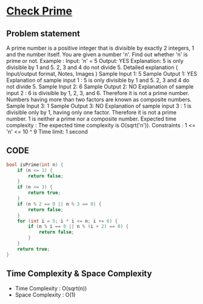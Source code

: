 # [Check Prime](https://www.codingninjas.com/studio/problems/check-prime_624934?utm_source=striver&utm_medium=website&utm_campaign=a_zcoursetuf)

## Problem statement
A prime number is a positive integer that is divisible by exactly 2 integers, 1 and the number itself.
You are given a number 'n'.
Find out whether 'n' is prime or not.
Example :
Input: 'n' = 5
Output: YES
Explanation: 5 is only divisible by 1 and 5. 2, 3 and 4 do not divide 5.
Detailed explanation ( Input/output format, Notes, Images )
Sample Input 1:
5
Sample Output 1:
YES
Explanation of sample input 1 :
5 is only divisible by 1 and 5. 2, 3 and 4 do not divide 5.
Sample Input 2:
6
Sample Output 2:
NO
Explanation of sample input 2 :
6 is divisible by 1, 2, 3, and 6. Therefore it is not a prime number.
Numbers having more than two factors are known as composite numbers.
Sample Input 3:
1
Sample Output 3:
NO
Explanation of sample input 3 :
1 is divisible only by 1, having only one factor. Therefore it is not a prime number.
1 is neither a prime nor a composite number.
Expected time complexity :
The expected time complexity is O(sqrt('n')).
Constraints :
1 <= 'n' <= 10 ^ 9
Time limit: 1 second


## CODE
```cpp
bool isPrime(int n) {
    if (n <= 1) {
        return false;
    }
    if (n <= 3) {
        return true;
    }
    if (n % 2 == 0 || n % 3 == 0) {
        return false;
    }
    for (int i = 5; i * i <= n; i += 6) {
        if (n % i == 0 || n % (i + 2) == 0) {
            return false;
        }
    }
    return true;
}
```

## Time Complexity & Space Complexity
- Time Complexity : O(sqrt(n))
- Space Complexity : O(1)